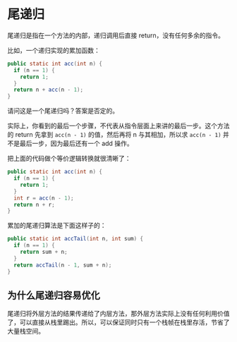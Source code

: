 # 尾递归

尾递归是指在一个方法的内部，递归调用后直接 return，没有任何多余的指令。

比如，一个递归实现的累加函数：

```java
public static int acc(int n) {
  if (n == 1) {
    return 1;
  }
  return n + acc(n - 1);
}
```

请问这是一个尾递归吗？答案是否定的。

实际上，你看到的最后一个步骤，不代表从指令层面上来讲的最后一步。这个方法的 return 先拿到 `acc(n - 1)` 的值，然后再将 n 与其相加，所以求 `acc(n - 1)` 并不是最后一步，因为最后还有一个 add 操作。

把上面的代码做个等价逻辑转换就很清晰了：

```java
public static int acc(int n) {
  if (n == 1) {
    return 1;
  }
  int r = acc(n - 1);
  return n + r;
}
```

累加的尾递归算法是下面这样子的：

```java
public static int accTail(int n, int sum) {
  if (n == 1) {
    return sum + n;
  }
  return accTail(n - 1, sum + n);
}
```

## 为什么尾递归容易优化

尾递归将外层方法的结果传递给了内层方法，那外层方法实际上没有任何利用价值了，可以直接从栈里踢出。所以，可以保证同时只有一个栈帧在栈里存活，节省了大量栈空间。
